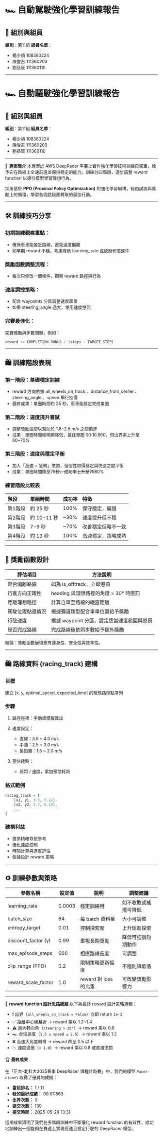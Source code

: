 # 🏎️ 自動駕駛強化學習訓練報告

## 👥 組別與組員  
**組別**：第11組 
**組員名單**：  
- 楊少禎 108360224 
- 陳俊吉 111360203  
- 劉品辰 111360110 

---
# 🏎️ 自動驅駛強化學習訓練報告

## 👥 組別與組員

**組別**：第11組
**組員名單**：

* 楊少禎 108360224
* 陳俊吉 111360203
* 劉品辰 111360110

---

📘 **專案簡介**
本專案於 AWS DeepRacer 平臺上實作強化學習技術訓練自駕車，給予它在路線上全速前進並保持穩定的能力。訓練分四階段，逐步調整 reward function 以導引模型學習理想行為。

採用基於 **PPO (Proximal Policy Optimization)** 的強化學習綱構，經由試誤與獎勵上的循環，學習各個路段應釋取的最佳行動。

---

## 🛠️ 訓練技巧分享

### 初期訓練觀察重點：

* 確保車車能接近路線，避免過度偏離
* 如早期 reward 不穩，考慮降低 learning\_rate 或放廢邪懲條件

### 獎勵函數調整流程：

* 每次只修改一個條件，觀察 reward 路徑與行為

### 速度調控策略：

* 配合 waypoints 分區調整速度節奏
* 如果 steering\_angle 過大，使用速度懲罰

### 完賽最佳化：

完賽獎勵與步數關聯，例如：

```python
reward += COMPLETION_BONUS / (steps - TARGET_STEP)
```

---

## 🛍️ 訓練階段表現

### 第一階段：基礎穩定訓練

* reward 方向依據 all\_wheels\_on\_track 、distance\_from\_center 、steering\_angle 、speed 舉行抽價
* 最終成果：單圈時間約 25 秒，車車能穩定完成單圈

### 第二階段：速度提升嘗試

* 調整獎勵區間以幫助於 1.8\~2.5 m/s 之間前進
* 成果：單圈時間經明顯降低，最佳單圈 00:10.860，但出界率上升至 60\~70%

### 第三階段：速度與穩定平衡

* 加入「高速 + 急轉」懲罰，但俗性取得穩定與快速之間平衡
* 成果：單圈時間降至7~~9秒，成功率上升至70~~80%

### 練習階段比較表

| 階段   | 單圈時間      | 成功率   | 特徵        |
| :--- | :-------- | :---- | :-------- |
| 第1階段 | 約 25 秒    | 100%  | 保守穩定，偏慢   |
| 第2階段 | 約 10-11 秒 | \~30% | 速度提升但不穩   |
| 第3階段 | 7-9 秒     | \~70% | 改善穩定但略不一致 |
| 第4階段 | 約 13 秒    | 100%  | 高速穩定，策略成熟 |

---

## 🧠 獎勵函數設計

| 評估項目     | 方法說明                       |
| -------- | -------------------------- |
| 是否偏離路線   | 如為 is\_offtrack，立即懲罰       |
| 行進方向正確性  | heading 與理想路徑的角度 > 30° 時懲罰 |
| 距離理想路徑   | 計算自車至路線的纖直距離               |
| 駕駛位置貼邊情況 | 根據彌道類型配合車車位置給予獎勵           |
| 行駐速度     | 根據 waypoint 分區，設定适當速度範圍與懲罰 |
| 是否完成路線   | 完成路線後依照步數給予額外獎勵            |

結論：獎勵函數展現應有連身性、安全性與效率性。

---

## 🛍️ 路線資料 (racing\_track) 建構

### 目標

建立 \[x, y, optimal\_speed, expected\_time] 的理想路徑點序列

### 步驟

1. 路徑座標：手動或模擬匯出
2. 速度設定：

   * 直線：3.5 \~ 4.0 m/s
   * 中彌：2.5 \~ 3.0 m/s
   * 髮鉛彌：1.5 \~ 2.0 m/s
3. 預估耗時：

   * 段距 / 速度，累加預估耗時

### 格式範例

```python
racing_track = [
    [x1, y1, 3.5, 0.14],
    [x2, y2, 2.7, 0.19],
    ...
]
```

### 建構利益

* 提供精確导航參考
* 優化速度控制
* 時間計算與進度評估
* 依據設計 reward 策略

---

## ⚙️ 訓練參數與策略

| 參數名稱                  | 設定值    | 說明                | 調整建議       |
| --------------------- | ------ | ----------------- | ---------- |
| learning\_rate        | 0.0003 | 穩定訓練用             | 如不收敗或搖擺可降低 |
| batch\_size           | 64     | 每 batch 資料量       | 大小可調整      |
| entropy\_target       | 0.01   | 控制探索度             | 上升促進探索     |
| discount\_factor (γ)  | 0.99   | 重視長期獎勵            | 降低可強調短期動作  |
| max\_episode\_steps   | 600    | 相應路線長度            | 可調整        |
| clip\_range (PPO)     | 0.2    | 限制策略更新幅度          | 不穩則降低值     |
| reward\_scale\_factor | 1.0    | reward 對 loss 的比重 | 可改變獎勵影響力   |

---



📌 **reward function 設計思路總結**
以下為最終 reward 設計策略邏輯：

* ❗ 出界（`all_wheels_on_track = False`）立即 return `1e-3`
* ✅ 距離中心線越近 → reward 乘以 1.2~1.4
* ⚠️ 過大轉向角（`steering > 20°`）→ reward 乘以 0.6
* 🏎️ 合理速度（`1.5 ≤ speed ≤ 2.5`）→ reward 乘以 1.2
* ❌ 高速大角度轉彎 → reward 降至 0.5 以下
* 📉 速度過慢（`< 1.0`）→ reward 乘以 0.8 或直接懲罰

🏆 **最終成果**

在「正大-北科大2025春季 DeepRacer 課程計時賽」中，我們的模型 `Pacer-clone1` 取得了優異的成績：

* **當前排名：** 1 / 11
* **我的最好成績：** 00:07.863
* **出界次數：** 0
* **提交次數：** 139
* **提交時間：** 2025-05-29 13:31

這項成果證明了我們在多階段訓練中不斷優化 reward function 的有效性，成功地訓練出一個能夠在賽道上實現高速且穩定行駛的 DeepRacer 模型。

